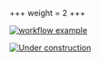 +++
weight = 2
+++

[![workflow example](/images/local-workflow.png)](/images/local-workflow.png)

[![Under construction](/images/under_construction.avif)](/images/under_construction.avif)
